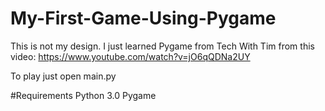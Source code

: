 # My-First-Game-Using-Pygame
This is not my design.
I just learned Pygame from Tech With Tim from this video:
https://www.youtube.com/watch?v=jO6qQDNa2UY

To play just open main.py



#Requirements
Python 3.0
Pygame
